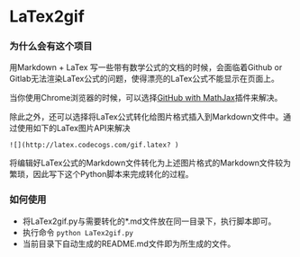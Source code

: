# LaTex2gif
### 为什么会有这个项目

用Markdown + LaTex 写一些带有数学公式的文档的时候，会面临着Github or Gitlab无法渲染LaTex公式的问题，使得漂亮的LaTex公式不能显示在页面上。

当你使用Chrome浏览器的时候，可以选择[GitHub with MathJax](https://chrome.google.com/webstore/detail/github-with-mathjax/ioemnmodlmafdkllaclgeombjnmnbima)插件来解决。

除此之外，还可以选择将LaTex公式转化给图片格式插入到Markdown文件中。通过使用如下的LaTex图片API来解决

```![](http://latex.codecogs.com/gif.latex? )
![](http://latex.codecogs.com/gif.latex? )
```

将编辑好LaTex公式的Markdown文件转化为上述图片格式的Markdown文件较为繁琐，因此写下这个Python脚本来完成转化的过程。

### 如何使用

- 将LaTex2gif.py与需要转化的*.md文件放在同一目录下，执行脚本即可。
- 执行命令 `python LaTex2gif.py`
- 当前目录下自动生成的README.md文件即为所生成的文件。

